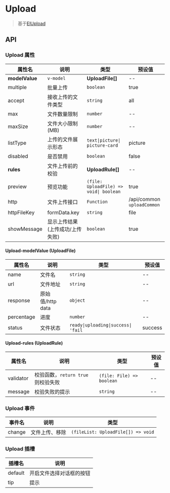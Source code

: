 # Upload

> 基于[ElUpload](https://element-plus.org/zh-CN/component/upload.html)

## API

### Upload 属性

| 属性名         | 说明                            | 类型                                   | 预设值                     |
| -------------- | ------------------------------- | -------------------------------------- | -------------------------- |
| **modelValue** | `v-model`                       | **UploadFile[]**                       | --                         |
| multiple       | 批量上传                        | `boolean`                              | true                       |
| accept         | 接收上传的文件类型              | `string`                               | all                        |
| max            | 文件数量限制                    | `number`                               | --                         |
| maxSize        | 文件大小限制(MB)              | `number`                               | --                         |
| listType       | 上传的文件展示形态              | `text\|picture\| picture-card`         | picture                    |
| disabled       | 是否禁用                        | `boolean`                              | false                      |
| **rules**      | 文件上传前的校验                | **UploadRule[]**                       | --                         |
| preview        | 预览功能                        | `(file: UploadFile) => void\| boolean` | true                       |
| http           | 文件上传接口                    | `Function`                             | /api/common `uploadCommon` |
| httpFileKey    | formData.key                    | `string`                               | file                       |
| showMessage    | 显示上传结果(上传成功/上传失败) | `boolean`                              | true                       |

#### Upload-modelValue (UploadFile)

| 属性名     | 说明             | 类型                                | 预设值  |
| ---------- | ---------------- | ----------------------------------- | ------- |
| name       | 文件名           | `string`                            | --      |
| url        | 文件地址         | `string`                            | --      |
| response   | 原始值/http data | `object`                            | --      |
| percentage | 进度             | `number`                            | --      |
| status     | 文件状态         | `ready\|uploading\|success\| 'fail` | success |

#### Upload-rules (UploadRule)

| 属性名    | 说明                               | 类型                      | 预设值 |
| --------- | ---------------------------------- | ------------------------- | ------ |
| validator | 校验函数，`return true` 则校验失败 | `(file: File) => boolean` | --     |
| message   | 校验失败的提示                     | `string`                  | --     |

### Upload 事件

| 事件名 | 说明           | 类型                               |
| ------ | -------------- | ---------------------------------- |
| change | 文件上传、移除 | `(fileList: UploadFile[]) => void` |

### Upload 插槽

| 插槽名  | 说明                     |
| ------- | ------------------------ |
| default | 开启文件选择对话框的按钮 |
| tip     | 提示                     |
